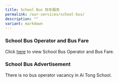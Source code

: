 ```yaml
---
title: School Bus 校车服务
permalink: /our-services/school-bus/
description: ""
variant: markdown
---
```

### School Bus Operator and Bus Fare

Click [here](/files/DETAILS_OF_BUS_OPERATORS_AND_BUS_FARES.pdf) to view School Bus Operator and Bus Fare.

### School Bus Advertisement
There is no bus operator vacancy in Ai Tong School.